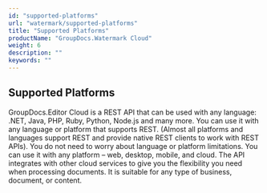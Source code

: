 ```yaml
---
id: "supported-platforms"
url: "watermark/supported-platforms"
title: "Supported Platforms"
productName: "GroupDocs.Watermark Cloud"
weight: 6
description: ""
keywords: ""
---
```


## Supported Platforms ##



GroupDocs.Editor Cloud is a REST API that can be used with any language: .NET, Java, PHP, Ruby, Python, Node.js and many more. You can use it with any language or platform that supports REST. (Almost all platforms and languages support REST and provide native REST clients to work with REST APIs). You do not need to worry about language or platform limitations. You can use it with any platform – web, desktop, mobile, and cloud. The API integrates with other cloud services to give you the flexibility you need when processing documents. It is suitable for any type of business, document, or content.